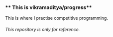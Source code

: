 
### ** This is vikramaditya/progress**

This is where I practise competitive programming.

###### This repository is only for reference.
